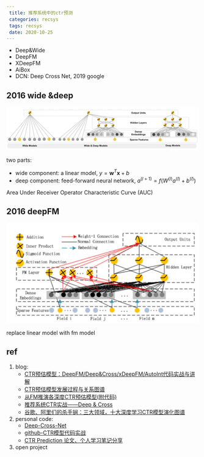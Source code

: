 ```yaml
---
 title: 推荐系统中的ctr预测
 categories: recsys
 tags: recsys
 date: 2020-10-25
---
```


- Deep&Wide
- DeepFM
- XDeepFM
- AiBox
- DCN: Deep Cross Net, 2019 google

## 2016 wide &deep

![2016_deep_wide](imgs/2016_deep_wide.png)

two parts:
- wide component: a linear model, $y=\mathbf{w}^{T} \mathbf{x}+b$ 
- deep component: feed-forward neural network, $a^{(l+1)}=f\left(W^{(l)} a^{(l)}+b^{(l)}\right)$

Area Under Receiver Operator Characteristic Curve (AUC)

## 2016 deepFM

![2016_deepfm](imgs/2016_deepfm.png)

replace linear model with fm model


## ref

1. blog:
    - [CTR预估模型：DeepFM/Deep&Cross/xDeepFM/AutoInt代码实战与讲解](https://zhuanlan.zhihu.com/p/109933924)
    - [CTR预估模型发展过程与关系图谱](https://zhuanlan.zhihu.com/p/104307718)
    - [从FM推演各深度CTR预估模型(附代码)](https://blog.csdn.net/longxinchen_ml/article/details/81031736)
    - [推荐系统CTR实战——Deep & Cross](https://fuhailin.github.io/Deep-and-Cross-Network/)
    - [谷歌、阿里们的杀手锏：三大领域，十大深度学习CTR模型演化图谱](https://cloud.tencent.com/developer/article/1455807)
2. personal code:
    - [Deep-Cross-Net](https://github.com/FitzFan/Deep-Cross-Net)
    - [github-CTR模型代码实战](https://github.com/NELSONZHAO/zhihu/tree/master/ctr_models)
    - [CTR Prediction 论文、个人学习笔记分享](https://github.com/duboya/CTR-Prediction)
3. open project


